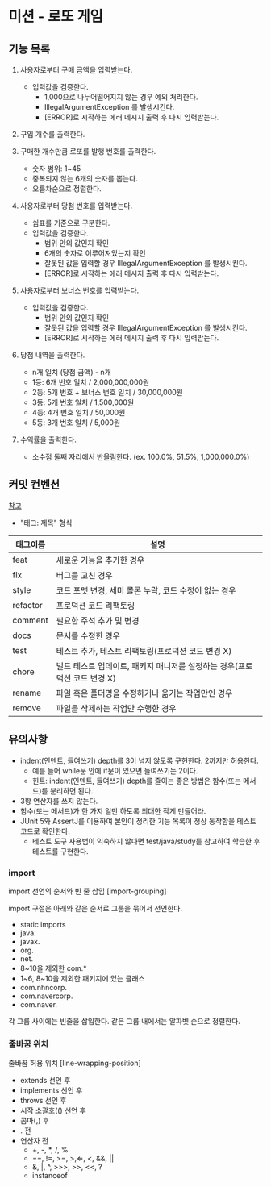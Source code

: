 # 미션 - 로또 게임

## 기능 목록

1. 사용자로부터 구매 금액을 입력받는다.
    - 입력값을 검증한다.
        - 1,000으로 나누어떨어지지 않는 경우 예외 처리한다.
        - IllegalArgumentException 를 발생시킨다.
        - [ERROR]로 시작하는 에러 메시지 출력 후 다시 입력받는다.


2. 구입 개수를 출력한다.


3. 구매한 개수만큼 로또를 발행 번호를 출력한다.
    - 숫자 범위: 1~45
    - 중복되지 않는 6개의 숫자를 뽑는다.
    - 오름차순으로 정렬한다.


4. 사용자로부터 당첨 번호를 입력받는다.
    - 쉼표를 기준으로 구분한다.
    - 입력값을 검증한다.
        - 범위 안의 값인지 확인
        - 6개의 숫자로 이루어져있는지 확인
        - 잘못된 값을 입력할 경우 IllegalArgumentException 를 발생시킨다.
        - [ERROR]로 시작하는 에러 메시지 출력 후 다시 입력받는다.


5. 사용자로부터 보너스 번호를 입력받는다.
    - 입력값을 검증한다.
        - 범위 안의 값인지 확인
        - 잘못된 값을 입력할 경우 IllegalArgumentException 를 발생시킨다.
        - [ERROR]로 시작하는 에러 메시지 출력 후 다시 입력받는다.


6. 당첨 내역을 출력한다.
    - n개 일치 (당첨 금액) - n개
    - 1등: 6개 번호 일치 / 2,000,000,000원
    - 2등: 5개 번호 + 보너스 번호 일치 / 30,000,000원
    - 3등: 5개 번호 일치 / 1,500,000원
    - 4등: 4개 번호 일치 / 50,000원
    - 5등: 3개 번호 일치 / 5,000원


7. 수익률을 출력한다.
    - 소수점 둘째 자리에서 반올림한다. (ex. 100.0%, 51.5%, 1,000,000.0%)

## 커밋 컨벤션

[참고](https://gist.github.com/stephenparish/9941e89d80e2bc58a153)

- "태그: 제목" 형식

| 태그이름     | 설명                                          |
|----------|---------------------------------------------|
| feat     | 새로운 기능을 추가한 경우                              |
| fix      | 버그를 고친 경우                                   |
| style    | 코드 포맷 변경, 세미 콜론 누락, 코드 수정이 없는 경우            |
| refactor | 프로덕션 코드 리팩토링                                |
| comment  | 필요한 주석 추가 및 변경                              |
| docs     | 문서를 수정한 경우                                  |
| test     | 테스트 추가, 테스트 리팩토링(프로덕션 코드 변경 X)              |
| chore    | 빌드 테스트 업데이트, 패키지 매니저를 설정하는 경우(프로덕션 코드 변경 X) |
| rename   | 파일 혹은 폴더명을 수정하거나 옮기는 작업만인 경우                |
| remove   | 파일을 삭제하는 작업만 수행한 경우                         |

## 유의사항

- indent(인덴트, 들여쓰기) depth를 3이 넘지 않도록 구현한다. 2까지만 허용한다.
    - 예를 들어 while문 안에 if문이 있으면 들여쓰기는 2이다.
    - 힌트: indent(인덴트, 들여쓰기) depth를 줄이는 좋은 방법은 함수(또는 메서드)를 분리하면 된다.
- 3항 연산자를 쓰지 않는다.
- 함수(또는 메서드)가 한 가지 일만 하도록 최대한 작게 만들어라.
- JUnit 5와 AssertJ를 이용하여 본인이 정리한 기능 목록이 정상 동작함을 테스트 코드로 확인한다.
    - 테스트 도구 사용법이 익숙하지 않다면 test/java/study를 참고하여 학습한 후 테스트를 구현한다.

### import

import 선언의 순서와 빈 줄 삽입
[import-grouping]

import 구절은 아래와 같은 순서로 그룹을 묶어서 선언한다.

- static imports
- java.
- javax.
- org.
- net.
- 8~10을 제외한 com.*
- 1~6, 8~10을 제외한 패키지에 있는 클래스
- com.nhncorp.
- com.navercorp.
- com.naver.

각 그룹 사이에는 빈줄을 삽입한다. 같은 그룹 내에서는 알파벳 순으로 정렬한다.

### 줄바꿈 위치

줄바꿈 허용 위치
[line-wrapping-position]

- extends 선언 후
- implements 선언 후
- throws 선언 후
- 시작 소괄호(() 선언 후
- 콤마(,) 후
- . 전
- 연산자 전
    - +, -, *, /, %
    - ==, !=, >=, >,⇐, <, &&, ||
    - &, |, ^, >>>, >>, <<, ?
    - instanceof